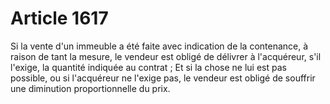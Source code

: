 # Article 1617

Si la vente d'un immeuble a été faite avec indication de la contenance, à raison de tant la mesure, le vendeur est obligé de délivrer à l'acquéreur, s'il l'exige, la quantité indiquée au contrat ;   Et si la chose ne lui est pas possible, ou si l'acquéreur ne l'exige pas, le vendeur est obligé de souffrir une diminution proportionnelle du prix.